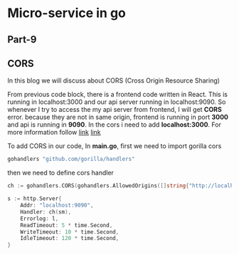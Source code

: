 # Micro-service in go
## Part-9
## CORS

In this blog we will discuss about CORS (Cross Origin Resource Sharing)

From previous code block, there is a frontend code written in React. This is running in localhost:3000 and our api server running in localhost:9090. So whenever I try to access the my api server from frontend, I will get **CORS** error. because they are not in same origin, frontend is running in port **3000** and api is running in **9090**. In the cors i need to add **localhost:3000**. For more information follow [link](https://medium.com/@baphemot/understanding-cors-18ad6b478e2b) [link](https://developer.mozilla.org/en-US/docs/Web/HTTP/CORS)

To add CORS in our code, In **main.go**, first we need to import gorilla cors

```go
gohandlers "github.com/gorilla/handlers"
```

then we need to define cors handler
```go
ch := gohandlers.CORS(gohandlers.AllowedOrigins([]string{"http://localhost:3000"}))

s := http.Server{
    Addr: "localhost:9090",
    Handler: ch(sm),
    Errorlog: l,
    ReadTimeout: 5 * time.Second,
    WriteTimeout: 10 * time.Second,
    IdleTimeout: 120 * time.Second,
}
```
